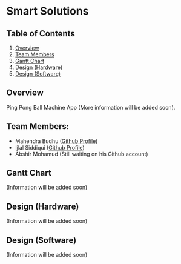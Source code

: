 # Smart Solutions

## Table of Contents
1. [Overview](#overview)
2. [Team Members](#team-members)
3. [Gantt Chart](#gantt-chart)
4. [Design (Hardware)](#design-hardware)
5. [Design (Software)](#design-software)

## Overview
Ping Pong Ball Machine App (More information will be added soon).

## Team Members:
* Mahendra Budhu ([Github Profile](https://github.com/MahendraBudhu))  
* Ijlal Siddiqui ([Github Profile](https://github.com/Ijlal40))  
* Abshir Mohamud (Still waiting on his Github account)  

## Gantt Chart
(Information will be added soon)

## Design (Hardware)
(Information will be added soon)

## Design (Software)
(Information will be added soon) 
